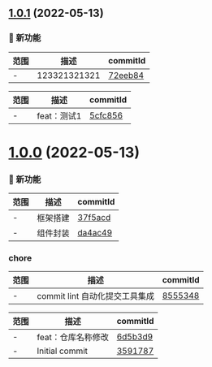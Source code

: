 ## [1.0.1](https://github.com/liuqiyu/watermarkjs/compare/1.0.0...1.0.1) (2022-05-13)

### 🌟 新功能
范围|描述|commitId
--|--|--
 - | 123321321321 | [72eeb84](https://github.com/liuqiyu/watermarkjs/commit/72eeb84)


范围|描述|commitId
--|--|--
 - | feat：测试1 | [5cfc856](https://github.com/liuqiyu/watermarkjs/commit/5cfc856)

# [1.0.0](https://github.com/liuqiyu/watermarkjs/compare/3591787...1.0.0) (2022-05-13)

### 🌟 新功能
范围|描述|commitId
--|--|--
 - | 框架搭建 | [37f5acd](https://github.com/liuqiyu/watermarkjs/commit/37f5acd)
 - | 组件封装 | [da4ac49](https://github.com/liuqiyu/watermarkjs/commit/da4ac49)


### chore
范围|描述|commitId
--|--|--
 - | commit lint 自动化提交工具集成 | [8555348](https://github.com/liuqiyu/watermarkjs/commit/8555348)


范围|描述|commitId
--|--|--
 - | feat：仓库名称修改 | [6d5b3d9](https://github.com/liuqiyu/watermarkjs/commit/6d5b3d9)
 - | Initial commit | [3591787](https://github.com/liuqiyu/watermarkjs/commit/3591787)

